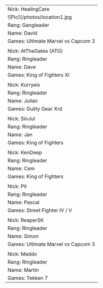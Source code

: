 |                                                                         | 
|-------------------------------------------------------------------------| 
| Nick: HealingCare                                                       | 
| ![Pic](/photos/location1.jpg | width=100) | 
| Rang: Gangleader                                                        | 
| Name: David                                                             | 
| Games: Ultimate Marvel vs Capcom 3                                      | 
|                                                                         | 
| Nick: AtTheGates (ATG)                                                  | 
| Rang: Ringleader                                                        | 
| Name: Dave                                                              | 
| Games: King of Fighters XI                                              | 
|                                                                         | 
| Nick: Kurryeis                                                          | 
| Rang: Ringleader                                                        | 
| Name: Julian                                                            | 
| Games: Guilty Gear Xrd                                                  | 
|                                                                         | 
| Nick: SinJul                                                            | 
| Rang: Ringleader                                                        | 
| Name: Jan                                                               | 
| Games: King of Fighters                                                 | 
|                                                                         | 
| Nick: KenDeep                                                           | 
| Rang: Ringleader                                                        | 
| Name: Cem                                                               | 
| Games: King of Fighters                                                 | 
|                                                                         | 
| Nick: Pit                                                               | 
| Rang: Ringleader                                                        | 
| Name: Pascal                                                            | 
| Games: Street Fighter IV / V                                            | 
|                                                                         | 
| Nick: ReaperSK                                                          | 
| Rang: Ringleader                                                        | 
| Name: Simon                                                             | 
| Games: Ultimate Marvel vs Capcom 3                                      | 
|                                                                         | 
| Nick: Maddo                                                             | 
| Rang: Ringleader                                                        | 
| Name: Martin                                                            | 
| Games: Tekken 7                                                         | 
